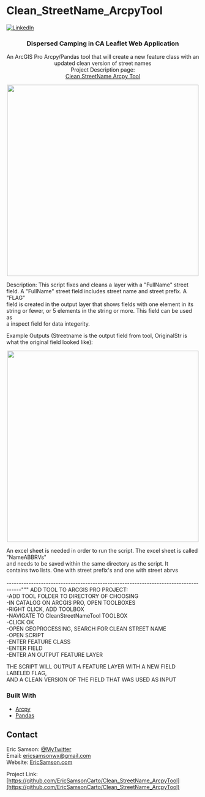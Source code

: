 # Clean_StreetName_ArcpyTool


[![LinkedIn][linkedin-shield]][linkedin-url]

<p align="center">
  <h3 align="center">Dispersed Camping in CA Leaflet Web Application</h3>

  <p align="center">
    An ArcGIS Pro Arcpy/Pandas tool that will create a new feature class with an updated clean version of street names<br>
    Project Description page:<br>
  <a href='#'>Clean StreetName Arcpy Tool</a>
  </p>
</p>

<!-- ABOUT THE PROJECT -->
<div align="center">
  
<img src="https://lh3.googleusercontent.com/VAkI6AmHp0aOhyPW1sNv7m0IqTwmJlU-SXN2_c7eSOgVxqXh7ef-WMdKXG3xJkbWHSurdaUMDwYNWRJjeuAiqbSoq65nKjbwNeGB0O4rYl1NghzbL6spVyDDBDD0Wnb9O6ZomZrdxw=w2400" width="500px">
  
</div>

  Description: This script fixes and cleans a layer with a "FullName" street <br>
  field. A "FullName" street field includes street name and street prefix. A "FLAG" <br>
  field is created in the output layer that shows fields with one element in its <br>
  string or fewer, or 5 elements in the string or more. This field can be used as <br>
  a inspect field for data integerity. <br>

   Example Outputs (Streetname is the output field from tool, OriginalStr is what the original field looked like):
  <br>
  <div align="center">
  
  <img src="https://lh3.googleusercontent.com/VAkI6AmHp0aOhyPW1sNv7m0IqTwmJlU-SXN2_c7eSOgVxqXh7ef-WMdKXG3xJkbWHSurdaUMDwYNWRJjeuAiqbSoq65nKjbwNeGB0O4rYl1NghzbL6spVyDDBDD0Wnb9O6ZomZrdxw=w2400" width="500px">
  
  </div>

  An excel sheet is needed in order to run the script. The excel sheet is called "NameABBRVs"<br>
  and needs to be saved within the same directory as the script. It <br>
  contains two lists. One with street prefix's and one with street abrvs <br>
  <br>
------------------------------------------------------------------------------------"""
ADD TOOL TO ARCGIS PRO PROJECT:<br>
-ADD TOOL FOLDER TO DIRECTORY OF CHOOSING <br>
-IN CATALOG ON ARCGIS PRO, OPEN TOOLBOXES <br>
-RIGHT CLICK, ADD TOOLBOX <br>
-NAVIGATE TO CleanStreetNameTool TOOLBOX <br>
-CLICK OK <br>
-OPEN GEOPROCESSING, SEARCH FOR CLEAN STREET NAME <br>
-OPEN SCRIPT <br> 
-ENTER FEATURE CLASS <br>
-ENTER FIELD <br>
-ENTER AN OUTPUT FEATURE LAYER <br>

THE SCRIPT WILL OUTPUT A FEATURE LAYER WITH A NEW FIELD LABELED FLAG, <br>
AND A CLEAN VERSION OF THE FIELD THAT WAS USED AS INPUT<br>


### Built With
* [Arcpy](https://desktop.arcgis.com/en/arcmap/10.3/analyze/arcpy/a-quick-tour-of-arcpy.htm)
* [Pandas](https://pandas.pydata.org/)

<!-- CONTACT -->
## Contact
Eric Samson: [@MyTwitter](https://twitter.com/EricSamsonGIS) <br>
Email: ericsamsonwx@gmail.com <br>
Website: [EricSamson.com](https://ericsamson.com) <br>

Project Link: [https://github.com/EricSamsonCarto/Clean_StreetName_ArcpyTool](https://github.com/EricSamsonCarto/Clean_StreetName_ArcpyTool)

[linkedin-shield]: https://img.shields.io/badge/-LinkedIn-black.svg?style=flat-square&logo=linkedin&colorB=555
[linkedin-url]: https://linkedin.com/in/iamericsamson
